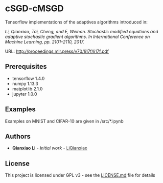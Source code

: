# cSGD-cMSGD

Tensorflow implementations of the adaptives algorithms introduced in:

*Li, Qianxiao, Tai, Cheng, and E, Weinan. Stochastic modified
equations and adaptive stochastic gradient algorithms.
In International Conference on Machine Learning, pp.
2101–2110, 2017.*

URL: <http://proceedings.mlr.press/v70/li17f/li17f.pdf>

## Prerequisites

* tensorflow 1.4.0
* numpy 1.13.3
* matplotlib 2.1.0
* jupyter 1.0.0

## Examples

Examples on MNIST and CIFAR-10 are given in /src/*.ipynb

## Authors

* **Qianxiao Li** - *Initial work* - [LiQianxiao](https://github.com/LiQianxiao)

## License

This project is licensed under GPL v3 - see the [LICENSE.md](LICENSE.md) file for details
